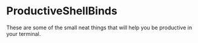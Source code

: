 # ProductiveShellBinds
These are some of the small neat things that will help you be productive in your terminal.
